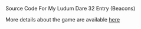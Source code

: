 Source Code For My Ludum Dare 32 Entry (Beacons)

More details about the game are available [here](https://xanjos.wordpress.com/work/personal/beacons/)
